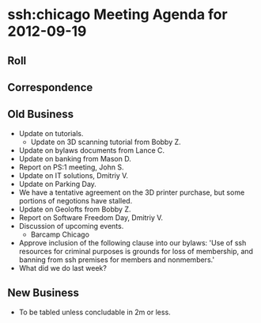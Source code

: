 # ssh:chicago Meeting Agenda for 2012-09-19 #

## Roll ##

## Correspondence ##

## Old Business ##
 * Update on tutorials.
   - Update on 3D scanning tutorial from Bobby Z.
 * Update on bylaws documents from Lance C.
 * Update on banking from Mason D.
 * Report on PS:1 meeting, John S.
 * Update on IT solutions, Dmitriy V.
 * Update on Parking Day.
 * We have a tentative agreement on the 3D printer purchase, but some
   portions of negotions have stalled.
 * Update on Geolofts from Bobby Z.
 * Report on  Software Freedom Day, Dmitriy V.
 * Discussion of upcoming events.
   - Barcamp Chicago
 * Approve inclusion of the following clause into our bylaws:
   'Use of ssh resources for criminal purposes is grounds for loss of
   membership, and banning from ssh premises for members and nonmembers.'
 * What did we do last week?

## New Business ##
 * To be tabled unless concludable in 2m or less.
